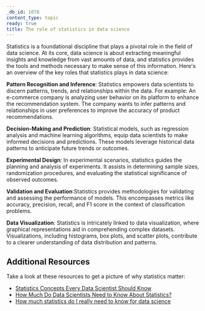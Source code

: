 ```yaml
---
_db_id: 1078
content_type: topic
ready: true
title: The role of statistics in data science
---
```


Statistics is a foundational discipline that plays a pivotal role in the field of data science. At its core, data science is about extracting meaningful insights and knowledge from vast amounts of data, and statistics provides the tools and methods necessary to make sense of this information. Here's an overview of the key roles that statistics plays in data science:

**Pattern Recognition and Inference**: Statistics empowers data scientists to discern patterns, trends, and relationships within the data. For example: An e-commerce company is analyzing user behavior on its platform to enhance the recommendation system. The company wants to infer patterns and relationships in user preferences to improve the accuracy of product recommendations.

**Decision-Making and Prediction**: Statistical models, such as regression analysis and machine learning algorithms, equip data scientists to make informed decisions and predictions. These models leverage historical data patterns to anticipate future trends or outcomes.

**Experimental Design**: In experimental scenarios, statistics guides the planning and analysis of experiments. It assists in determining sample sizes, randomization procedures, and evaluating the statistical significance of observed outcomes.

**Validation and Evaluation**:Statistics provides methodologies for validating and assessing the performance of models. This encompasses metrics like accuracy, precision, recall, and F1 score in the context of classification problems.

**Data Visualization**: Statistics is intricately linked to data visualization, where graphical representations aid in comprehending complex datasets. Visualizations, including histograms, box plots, and scatter plots, contribute to a clearer understanding of data distribution and patterns.

## Additional Resources

Take a look at these resources to get a picture of why statistics matter:

- [Statistics Concepts Every Data Scientist Should Know
](https://www.mastersindatascience.org/learning/statistics-data-science/#:~:text=According%20to%20Elite%20Data%20Science,significance%2C%20hypothesis%20testing%20and%20regression.)
- [How Much Do Data Scientists Need to Know About Statistics?
](https://datascience.virginia.edu/news/how-much-do-data-scientists-need-know-about-statistics)
- [How much statistics do I really need to know for data science](https://www.reddit.com/r/datascience/comments/dyptgb/how_much_statistics_do_i_really_need_to_know_for/)